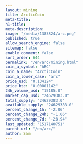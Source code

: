 ```yaml
---
layout: mining
title: ArcticCoin
meta-title: 
h1-title: 
meta-description: 
image: "/media/1383824/arc.png"
published: true
allow_search_engine: false
sitemap: false
enable_comment: false
sort_order: 644
permalink: "/en/arc/mining.html"
coin_a_symbol: "ARC"
coin_a_name: "ArcticCoin"
coin_a_lower_case: "arc"
price_usd: "0.134124"
price_btc: "0.00001142"
24h_volume_usd: "15185.0"
market_cap_usd: "24629383.0"
total_supply: "24629383.0"
available_supply: "24629383.0"
percent_change_1h: "-2.06"
percent_change_24h: "-1.06"
percent_change_7d: "-28.94"
last_updated: "1517140751"
parent-url: "/en/arc/"
author: Sam
---
```


